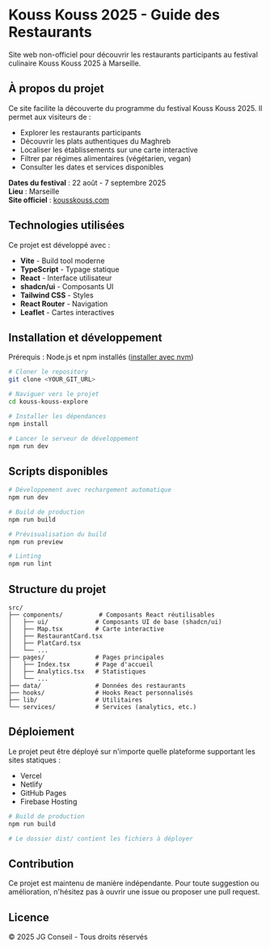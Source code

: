 # Kouss Kouss 2025 - Guide des Restaurants

Site web non-officiel pour découvrir les restaurants participants au festival culinaire Kouss Kouss 2025 à Marseille.

## À propos du projet

Ce site facilite la découverte du programme du festival Kouss Kouss 2025. Il permet aux visiteurs de :

- Explorer les restaurants participants
- Découvrir les plats authentiques du Maghreb
- Localiser les établissements sur une carte interactive
- Filtrer par régimes alimentaires (végétarien, vegan)
- Consulter les dates et services disponibles

**Dates du festival** : 22 août - 7 septembre 2025  
**Lieu** : Marseille  
**Site officiel** : [kousskouss.com](https://kousskouss.com/)

## Technologies utilisées

Ce projet est développé avec :

- **Vite** - Build tool moderne
- **TypeScript** - Typage statique
- **React** - Interface utilisateur
- **shadcn/ui** - Composants UI
- **Tailwind CSS** - Styles
- **React Router** - Navigation
- **Leaflet** - Cartes interactives

## Installation et développement

Prérequis : Node.js et npm installés ([installer avec nvm](https://github.com/nvm-sh/nvm#installing-and-updating))

```bash
# Cloner le repository
git clone <YOUR_GIT_URL>

# Naviguer vers le projet
cd kouss-kouss-explore

# Installer les dépendances
npm install

# Lancer le serveur de développement
npm run dev
```

## Scripts disponibles

```bash
# Développement avec rechargement automatique
npm run dev

# Build de production
npm run build

# Prévisualisation du build
npm run preview

# Linting
npm run lint
```

## Structure du projet

```
src/
├── components/          # Composants React réutilisables
│   ├── ui/             # Composants UI de base (shadcn/ui)
│   ├── Map.tsx         # Carte interactive
│   ├── RestaurantCard.tsx
│   ├── PlatCard.tsx
│   └── ...
├── pages/              # Pages principales
│   ├── Index.tsx       # Page d'accueil
│   ├── Analytics.tsx   # Statistiques
│   └── ...
├── data/               # Données des restaurants
├── hooks/              # Hooks React personnalisés
├── lib/                # Utilitaires
└── services/           # Services (analytics, etc.)
```

## Déploiement

Le projet peut être déployé sur n'importe quelle plateforme supportant les sites statiques :

- Vercel
- Netlify
- GitHub Pages
- Firebase Hosting

```bash
# Build de production
npm run build

# Le dossier dist/ contient les fichiers à déployer
```

## Contribution

Ce projet est maintenu de manière indépendante. Pour toute suggestion ou amélioration, n'hésitez pas à ouvrir une issue ou proposer une pull request.

## Licence

© 2025 JG Conseil - Tous droits réservés